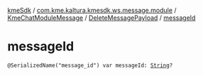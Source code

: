 [kmeSdk](../../../index.md) / [com.kme.kaltura.kmesdk.ws.message.module](../../index.md) / [KmeChatModuleMessage](../index.md) / [DeleteMessagePayload](index.md) / [messageId](./message-id.md)

# messageId

`@SerializedName("message_id") var messageId: `[`String`](https://kotlinlang.org/api/latest/jvm/stdlib/kotlin/-string/index.html)`?`